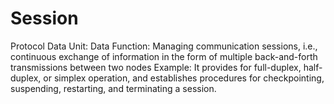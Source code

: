 # Session

Protocol Data Unit: Data
Function: Managing communication sessions, i.e., continuous exchange of information in the form of multiple back-and-forth transmissions between two nodes
Example: It provides for full-duplex, half-duplex, or simplex operation, and establishes procedures for checkpointing, suspending, restarting, and terminating a session.